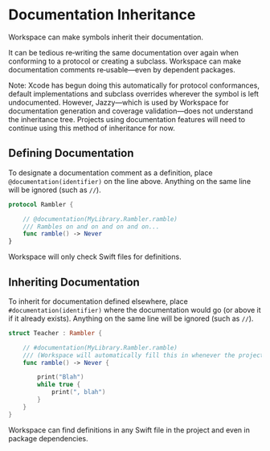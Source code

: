 <!--
 Documentation Inheritance.md

 This source file is part of the Workspace open source project.
 https://github.com/SDGGiesbrecht/Workspace#workspace

 Copyright ©2017–2018 Jeremy David Giesbrecht and the Workspace project contributors.

 Soli Deo gloria.

 Licensed under the Apache Licence, Version 2.0.
 See http://www.apache.org/licenses/LICENSE-2.0 for licence information.
 -->

# Documentation Inheritance

Workspace can make symbols inherit their documentation.

It can be tedious re‐writing the same documentation over again when conforming to a protocol or creating a subclass. Workspace can make documentation comments re‐usable—even by dependent packages.

Note: Xcode has begun doing this automatically for protocol conformances, default implementations and subclass overrides wherever the symbol is left undocumented. However, Jazzy—which is used by Workspace for documentation generation and coverage validation—does not understand the inheritance tree. Projects using documentation features will need to continue using this method of inheritance for now.

## Defining Documentation

To designate a documentation comment as a definition, place `@documentation(identifier)` on the line above. Anything on the same line will be ignored (such as `//`).

```swift
protocol Rambler {

    // @documentation(MyLibrary.Rambler.ramble)
    /// Rambles on and on and on and on...
    func ramble() -> Never
}
```

Workspace will only check Swift files for definitions.

## Inheriting Documentation

To inherit for documentation defined elsewhere, place `#documentation(identifier)` where the documentation would go (or above it if it already exists). Anything on the same line will be ignored (such as `//`).

```swift
struct Teacher : Rambler {

    // #documentation(MyLibrary.Rambler.ramble)
    /// (Workspace will automatically fill this in whenever the project is refreshed.)
    func ramble() -> Never {

        print("Blah")
        while true {
            print(", blah")
        }
    }
}
```

Workspace can find definitions in any Swift file in the project and even in package dependencies.
